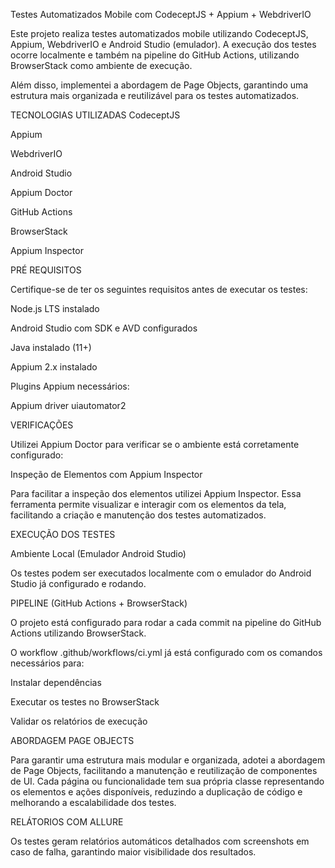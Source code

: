 Testes Automatizados Mobile com CodeceptJS + Appium + WebdriverIO

Este projeto realiza testes automatizados mobile utilizando CodeceptJS, Appium, WebdriverIO e Android Studio (emulador). A execução dos testes ocorre localmente e também na pipeline do GitHub Actions, utilizando BrowserStack como ambiente de execução.

Além disso, implementei a abordagem de Page Objects, garantindo uma estrutura mais organizada e reutilizável para os testes automatizados.

TECNOLOGIAS UTILIZADAS
CodeceptJS

Appium

WebdriverIO

Android Studio

Appium Doctor

GitHub Actions

BrowserStack 

Appium Inspector


PRÉ REQUISITOS

Certifique-se de ter os seguintes requisitos antes de executar os testes:

Node.js LTS instalado

Android Studio com SDK e AVD configurados

Java instalado (11+)

Appium 2.x instalado


Plugins Appium necessários:

Appium driver uiautomator2


VERIFICAÇÕES

Utilizei Appium Doctor para verificar se o ambiente está corretamente configurado:


Inspeção de Elementos com Appium Inspector

Para facilitar a inspeção dos elementos utilizei Appium Inspector. Essa ferramenta permite visualizar e interagir com os elementos da tela, facilitando a criação e manutenção dos testes automatizados.


EXECUÇÃO DOS TESTES

Ambiente Local (Emulador Android Studio)

Os testes podem ser executados localmente com o emulador do Android Studio já configurado e rodando.


PIPELINE (GitHub Actions + BrowserStack)

O projeto está configurado para rodar a cada commit na pipeline do GitHub Actions utilizando BrowserStack. 


O workflow .github/workflows/ci.yml já está configurado com os comandos necessários para:

Instalar dependências

Executar os testes no BrowserStack

Validar os relatórios de execução


ABORDAGEM PAGE OBJECTS

Para garantir uma estrutura mais modular e organizada, adotei a abordagem de Page Objects, facilitando a manutenção e reutilização de componentes de UI. Cada página ou funcionalidade tem sua própria classe representando os elementos e ações disponíveis, reduzindo a duplicação de código e melhorando a escalabilidade dos testes.


RELÁTORIOS COM ALLURE

Os testes geram relatórios automáticos detalhados com screenshots em caso de falha, garantindo maior visibilidade dos resultados.